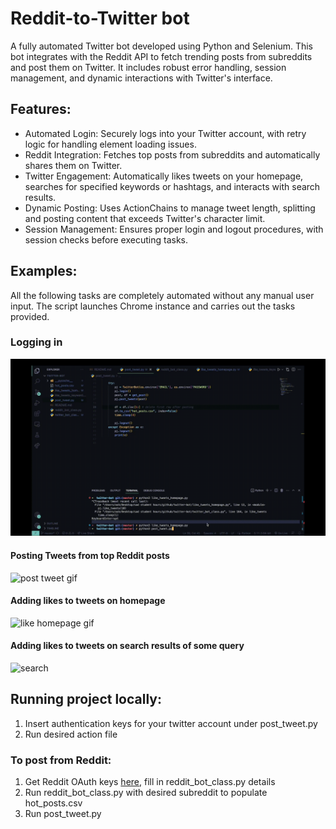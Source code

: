 # Reddit-to-Twitter bot
A fully automated Twitter bot developed using Python and Selenium. This bot integrates with the Reddit API to fetch trending posts from subreddits and post them on Twitter. It includes robust error handling, session management, and dynamic interactions with Twitter's interface.

## Features:
- Automated Login: Securely logs into your Twitter account, with retry logic for handling element loading issues.
- Reddit Integration: Fetches top posts from subreddits and automatically shares them on Twitter.
- Twitter Engagement: Automatically likes tweets on your homepage, searches for specified keywords or hashtags, and interacts with search results.
- Dynamic Posting: Uses ActionChains to manage tweet length, splitting and posting content that exceeds Twitter's character limit.
- Session Management: Ensures proper login and logout procedures, with session checks before executing tasks.

## Examples:

All the following tasks are completely automated without any manual user input. The script launches Chrome instance and carries out the tasks provided.
### Logging in
![login gif](https://github.com/ashleyteoh/reddit_twitter_bot/blob/master/gifs/login.gif)


#### Posting Tweets from top Reddit posts
![post tweet gif](https://github.com/ashleyteoh/reddit_twitter_bot/blob/master/gifs/post_tweet.gif)



#### Adding likes to tweets on homepage
![like homepage gif](https://github.com/ashleyteoh/reddit_twitter_bot/blob/master/gifs/like_home.gif)


#### Adding likes to tweets on search results of some query
![search](https://github.com/ashleyteoh/reddit_twitter_bot/blob/master/gifs/search.gif)

## Running project locally:
1. Insert authentication keys for your twitter account under post_tweet.py
2. Run desired action file
### To post from Reddit:
 1. Get Reddit OAuth keys [here](https://github.com/reddit-archive/reddit/wiki/OAuth2), fill in reddit_bot_class.py details
 2. Run reddit_bot_class.py with desired subreddit to populate hot_posts.csv
 3. Run post_tweet.py 

